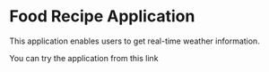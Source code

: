 # Food Recipe Application

This application enables users to get real-time weather information.

You can try the application from this link
